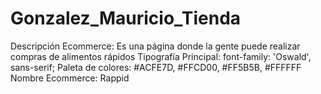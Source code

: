 # Gonzalez_Mauricio_Tienda
Descripción Ecommerce: Es una página donde la gente puede realizar compras de alimentos rápidos
Tipografía Principal: font-family: 'Oswald', sans-serif;
Paleta de colores: #ACFE7D, #FFCD00, #FF5B5B, #FFFFFF
Nombre Ecommerce: Rappid
